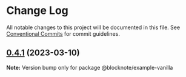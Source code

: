 # Change Log

All notable changes to this project will be documented in this file.
See [Conventional Commits](https://conventionalcommits.org) for commit guidelines.

## [0.4.1](https://github.com/YousefED/BlockNote/compare/v0.4.0...v0.4.1) (2023-03-10)

**Note:** Version bump only for package @blocknote/example-vanilla
